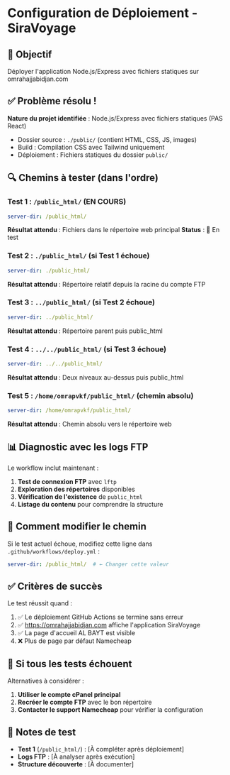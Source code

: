 # Configuration de Déploiement - SiraVoyage

## 🎯 Objectif
Déployer l'application Node.js/Express avec fichiers statiques sur omrahajjabidjan.com

## ✅ Problème résolu !
**Nature du projet identifiée** : Node.js/Express avec fichiers statiques (PAS React)
- Dossier source : `./public/` (contient HTML, CSS, JS, images)
- Build : Compilation CSS avec Tailwind uniquement
- Déploiement : Fichiers statiques du dossier `public/`

## 🔍 Chemins à tester (dans l'ordre)

### Test 1 : `/public_html/` (EN COURS)
```yaml
server-dir: /public_html/
```
**Résultat attendu** : Fichiers dans le répertoire web principal
**Status** : 🔄 En test

### Test 2 : `./public_html/` (si Test 1 échoue)
```yaml
server-dir: ./public_html/
```
**Résultat attendu** : Répertoire relatif depuis la racine du compte FTP

### Test 3 : `../public_html/` (si Test 2 échoue)
```yaml
server-dir: ../public_html/
```
**Résultat attendu** : Répertoire parent puis public_html

### Test 4 : `../../public_html/` (si Test 3 échoue)
```yaml
server-dir: ../../public_html/
```
**Résultat attendu** : Deux niveaux au-dessus puis public_html

### Test 5 : `/home/omrapvkf/public_html/` (chemin absolu)
```yaml
server-dir: /home/omrapvkf/public_html/
```
**Résultat attendu** : Chemin absolu vers le répertoire web

## 📊 Diagnostic avec les logs FTP

Le workflow inclut maintenant :
1. **Test de connexion FTP** avec `lftp`
2. **Exploration des répertoires** disponibles
3. **Vérification de l'existence** de `public_html`
4. **Listage du contenu** pour comprendre la structure

## 🔧 Comment modifier le chemin

Si le test actuel échoue, modifiez cette ligne dans `.github/workflows/deploy.yml` :
```yaml
server-dir: /public_html/  # ← Changer cette valeur
```

## ✅ Critères de succès

Le test réussit quand :
1. ✅ Le déploiement GitHub Actions se termine sans erreur
2. ✅ https://omrahajjabidjan.com affiche l'application SiraVoyage
3. ✅ La page d'accueil AL BAYT est visible
4. ❌ Plus de page par défaut Namecheap

## 🚨 Si tous les tests échouent

Alternatives à considérer :
1. **Utiliser le compte cPanel principal**
2. **Recréer le compte FTP** avec le bon répertoire
3. **Contacter le support Namecheap** pour vérifier la configuration

## 📝 Notes de test

- **Test 1** (`/public_html/`) : [À compléter après déploiement]
- **Logs FTP** : [À analyser après exécution]
- **Structure découverte** : [À documenter]
